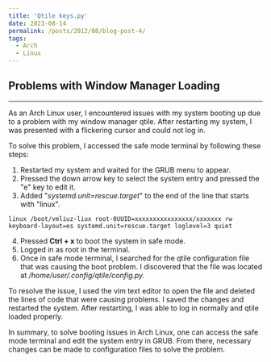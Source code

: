 ```yaml
---
title: 'Qtile keys.py'
date: 2023-08-14
permalink: /posts/2012/08/blog-post-4/
tags:
  - Arch
  - Linux
---
```

## Problems with Window Manager Loading
---
As an Arch Linux user, I encountered issues with my system booting up due to a problem with my window manager qtile. After restarting my system, I was presented with a flickering cursor and could not log in.

To solve this problem, I accessed the safe mode terminal by following these steps:

1. Restarted my system and waited for the GRUB menu to appear.
2. Pressed the down arrow key to select the system entry and pressed the "e" key to edit it.
3. Added "*systemd.unit=rescue.target*" to the end of the line that starts with "linux".

``` 
linux /boot/vmliuz-liux root-0UUID=xxxxxxxxxxxxxxxx/xxxxxxx rw keyboard-layout=es systemd.unit=rescue.target loglevel=3 quiet
```
4. Pressed **Ctrl + x** to boot the system in safe mode.
5. Logged in as root in the terminal.
6. Once in safe mode terminal, I searched for the qtile configuration file that was causing the boot problem. I discovered that the file was located at */home/user/.config/qtile/config.py.*

To resolve the issue, I used the vim text editor to open the file and deleted the lines of code that were causing problems. I saved the changes and restarted the system. After restarting, I was able to log in normally and qtile loaded properly.

In summary, to solve booting issues in Arch Linux, one can access the safe mode terminal and edit the system entry in GRUB. From there, necessary changes can be made to configuration files to solve the problem.
